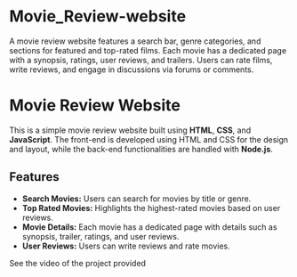 # Movie_Review-website
 A movie review website features a search bar, genre categories, and sections for featured and top-rated films. Each movie has a dedicated page with a synopsis, ratings, user reviews, and trailers. Users can rate films, write reviews, and engage in discussions via forums or comments.
 
# Movie Review Website

This is a simple movie review website built using **HTML**, **CSS**, and **JavaScript**. The front-end is developed using HTML and CSS for the design and layout, while the back-end functionalities are handled with **Node.js**.

## Features

- **Search Movies:** Users can search for movies by title or genre.
- **Top Rated Movies:** Highlights the highest-rated movies based on user reviews.
- **Movie Details:** Each movie has a dedicated page with details such as synopsis, trailer, ratings, and user reviews.
- **User Reviews:** Users can write reviews and rate movies.

See the video of the project provided
